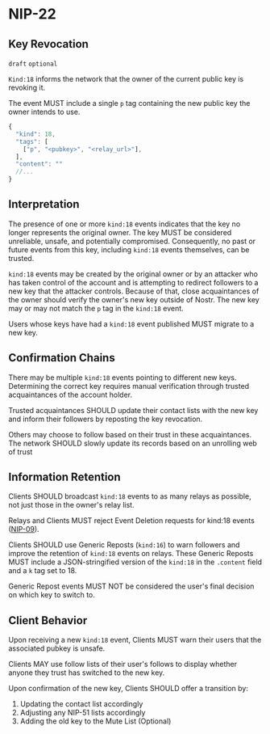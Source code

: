 NIP-22
======

Key Revocation
--------------

`draft` `optional`

`Kind:18` informs the network that the owner of the current public key is revoking it.

The event MUST include a single `p` tag containing the new public key the owner intends to use.

```js
{
  "kind": 18,   
  "tags": [
    ["p", "<pubkey>", "<relay_url>"],
  ],
  "content": ""
  //...
}
```

## Interpretation

The presence of one or more `kind:18` events indicates that the key no longer represents the original owner. The key MUST be considered unreliable, unsafe, and potentially compromised. Consequently, no past or future events from this key, including `kind:18` events themselves, can be trusted.

`kind:18` events may be created by the original owner or by an attacker who has taken control of the account and is attempting to redirect followers to a new key that the attacker controls. Because of that, close acquaintances of the owner should verify the owner's new key outside of Nostr. The new key may or may not match the `p` tag in the `kind:18` event.

Users whose keys have had a `kind:18` event published MUST migrate to a new key.

## Confirmation Chains

There may be multiple `kind:18` events pointing to different new keys. Determining the correct key requires manual verification through trusted acquaintances of the account holder.

Trusted acquaintances SHOULD update their contact lists with the new key and inform their followers by reposting the key revocation.

Others may choose to follow based on their trust in these acquaintances. The network SHOULD slowly update its records based on an unrolling web of trust

## Information Retention

Clients SHOULD broadcast `kind:18` events to as many relays as possible, not just those in the owner's relay list.

Relays and Clients MUST reject Event Deletion requests for kind:18 events ([NIP-09](09.md)).

Clients SHOULD use Generic Reposts (`kind:16`) to warn followers and improve the retention of `kind:18` events on relays. These Generic Reposts MUST include a JSON-stringified version of the `kind:18` in the `.content` field and a `k` tag set to 18.

Generic Repost events MUST NOT be considered the user's final decision on which key to switch to.

## Client Behavior

Upon receiving a new `kind:18` event, Clients MUST warn their users that the associated pubkey is unsafe.

Clients MAY use follow lists of their user's follows to display whether anyone they trust has switched to the new key.

Upon confirmation of the new key, Clients SHOULD offer a transition by:
1. Updating the contact list accordingly
2. Adjusting any NIP-51 lists accordingly
3. Adding the old key to the Mute List (Optional)
